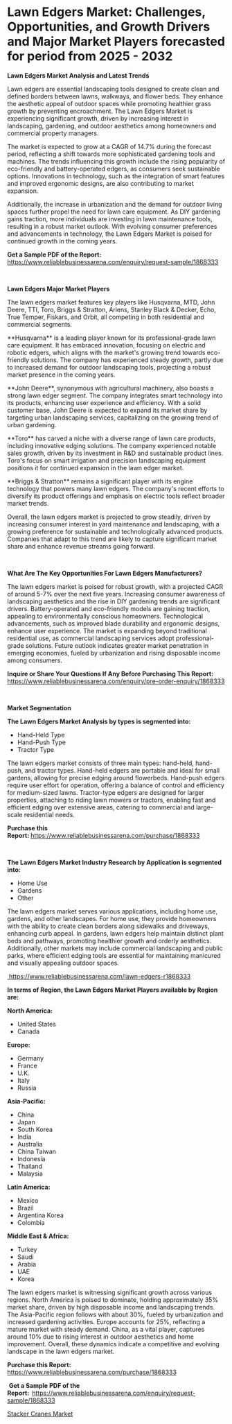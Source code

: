 <p><h1>Lawn Edgers Market: Challenges, Opportunities, and Growth Drivers and Major Market Players forecasted for period from 2025 - 2032</h1></p><p><strong>Lawn Edgers Market Analysis and Latest Trends</strong></p>
<p><p>Lawn edgers are essential landscaping tools designed to create clean and defined borders between lawns, walkways, and flower beds. They enhance the aesthetic appeal of outdoor spaces while promoting healthier grass growth by preventing encroachment. The Lawn Edgers Market is experiencing significant growth, driven by increasing interest in landscaping, gardening, and outdoor aesthetics among homeowners and commercial property managers.</p><p>The market is expected to grow at a CAGR of 14.7% during the forecast period, reflecting a shift towards more sophisticated gardening tools and machines. The trends influencing this growth include the rising popularity of eco-friendly and battery-operated edgers, as consumers seek sustainable options. Innovations in technology, such as the integration of smart features and improved ergonomic designs, are also contributing to market expansion.</p><p>Additionally, the increase in urbanization and the demand for outdoor living spaces further propel the need for lawn care equipment. As DIY gardening gains traction, more individuals are investing in lawn maintenance tools, resulting in a robust market outlook. With evolving consumer preferences and advancements in technology, the Lawn Edgers Market is poised for continued growth in the coming years.</p></p>
<p><strong>Get a Sample PDF of the Report:&nbsp;</strong> <a href="https://www.reliablebusinessarena.com/enquiry/request-sample/1868333?utm_campaign=2343&utm_medium=2&utm_source=Github&utm_content=ia&utm_term=19022025&utm_id=lawn-edgers">https://www.reliablebusinessarena.com/enquiry/request-sample/1868333</a></p>
<p>&nbsp;</p>
<p><strong>Lawn Edgers Major Market Players</strong></p>
<p><p>The lawn edgers market features key players like Husqvarna, MTD, John Deere, TTI, Toro, Briggs & Stratton, Ariens, Stanley Black & Decker, Echo, True Temper, Fiskars, and Orbit, all competing in both residential and commercial segments.</p><p>**Husqvarna** is a leading player known for its professional-grade lawn care equipment. It has embraced innovation, focusing on electric and robotic edgers, which aligns with the market's growing trend towards eco-friendly solutions. The company has experienced steady growth, partly due to increased demand for outdoor landscaping tools, projecting a robust market presence in the coming years.</p><p>**John Deere**, synonymous with agricultural machinery, also boasts a strong lawn edger segment. The company integrates smart technology into its products, enhancing user experience and efficiency. With a solid customer base, John Deere is expected to expand its market share by targeting urban landscaping services, capitalizing on the growing trend of urban gardening.</p><p>**Toro** has carved a niche with a diverse range of lawn care products, including innovative edging solutions. The company experienced notable sales growth, driven by its investment in R&D and sustainable product lines. Toro's focus on smart irrigation and precision landscaping equipment positions it for continued expansion in the lawn edger market.</p><p>**Briggs & Stratton** remains a significant player with its engine technology that powers many lawn edgers. The company's recent efforts to diversify its product offerings and emphasis on electric tools reflect broader market trends. </p><p>Overall, the lawn edgers market is projected to grow steadily, driven by increasing consumer interest in yard maintenance and landscaping, with a growing preference for sustainable and technologically advanced products. Companies that adapt to this trend are likely to capture significant market share and enhance revenue streams going forward.</p></p>
<p>&nbsp;</p>
<p><strong>What Are The Key Opportunities For Lawn Edgers Manufacturers?</strong></p>
<p><p>The lawn edgers market is poised for robust growth, with a projected CAGR of around 5-7% over the next five years. Increasing consumer awareness of landscaping aesthetics and the rise in DIY gardening trends are significant drivers. Battery-operated and eco-friendly models are gaining traction, appealing to environmentally conscious homeowners. Technological advancements, such as improved blade durability and ergonomic designs, enhance user experience. The market is expanding beyond traditional residential use, as commercial landscaping services adopt professional-grade solutions. Future outlook indicates greater market penetration in emerging economies, fueled by urbanization and rising disposable income among consumers.</p></p>
<p><strong>Inquire or Share Your Questions If Any Before Purchasing This Report:</strong> <a href="https://www.reliablebusinessarena.com/enquiry/pre-order-enquiry/1868333?utm_campaign=2343&utm_medium=2&utm_source=Github&utm_content=ia&utm_term=19022025&utm_id=lawn-edgers">https://www.reliablebusinessarena.com/enquiry/pre-order-enquiry/1868333</a></p>
<p>&nbsp;</p>
<p><strong>Market Segmentation</strong></p>
<p><strong>The Lawn Edgers Market Analysis by types is segmented into:</strong></p>
<p><ul><li>Hand-Held Type</li><li>Hand-Push Type</li><li>Tractor Type</li></ul></p>
<p><p>The lawn edgers market consists of three main types: hand-held, hand-push, and tractor types. Hand-held edgers are portable and ideal for small gardens, allowing for precise edging around flowerbeds. Hand-push edgers require user effort for operation, offering a balance of control and efficiency for medium-sized lawns. Tractor-type edgers are designed for larger properties, attaching to riding lawn mowers or tractors, enabling fast and efficient edging over extensive areas, catering to commercial and large-scale residential needs.</p></p>
<p><strong>Purchase this Report:&nbsp;</strong><a href="https://www.reliablebusinessarena.com/purchase/1868333?utm_campaign=2343&utm_medium=2&utm_source=Github&utm_content=ia&utm_term=19022025&utm_id=lawn-edgers">https://www.reliablebusinessarena.com/purchase/1868333</a></p>
<p>&nbsp;</p>
<p><strong>The Lawn Edgers Market Industry Research by Application is segmented into:</strong></p>
<p><ul><li>Home Use</li><li>Gardens</li><li>Other</li></ul></p>
<p><p>The lawn edgers market serves various applications, including home use, gardens, and other landscapes. For home use, they provide homeowners with the ability to create clean borders along sidewalks and driveways, enhancing curb appeal. In gardens, lawn edgers help maintain distinct plant beds and pathways, promoting healthier growth and orderly aesthetics. Additionally, other markets may include commercial landscaping and public parks, where efficient edging tools are essential for maintaining manicured and visually appealing outdoor spaces.</p></p>
<p><a href="https://www.reliablebusinessarena.com/lawn-edgers-r1868333?utm_campaign=2343&utm_medium=2&utm_source=Github&utm_content=ia&utm_term=19022025&utm_id=lawn-edgers">&nbsp;https://www.reliablebusinessarena.com/lawn-edgers-r1868333</a></p>
<p><strong>In terms of Region, the Lawn Edgers Market Players available by Region are:</strong></p>
<p>
    <p> <strong> North America: </strong>
        <ul>
            <li>United States</li>
            <li>Canada</li>
        </ul>
        </p> 
    <p> <strong> Europe: </strong>
        <ul>
            <li>Germany</li>
            <li>France</li>
            <li>U.K.</li>
            <li>Italy</li>
            <li>Russia</li>
        </ul>
        </p> 
    <p> <strong> Asia-Pacific: </strong>
        <ul>
            <li>China</li>
            <li>Japan</li>
            <li>South Korea</li>
            <li>India</li>
            <li>Australia</li>
            <li>China Taiwan</li>
            <li>Indonesia</li>
            <li>Thailand</li>
            <li>Malaysia</li>
        </ul>
        </p> 
    <p> <strong> Latin America: </strong>
        <ul>
            <li>Mexico</li>
            <li>Brazil</li>
            <li>Argentina Korea</li>
            <li>Colombia</li>
        </ul>
        </p> 
    <p> <strong> Middle East & Africa: </strong>
        <ul>
            <li>Turkey</li>
            <li>Saudi</li>
            <li>Arabia</li>
            <li>UAE</li>
            <li>Korea</li>
        </ul>
    </p>
    </p>
<p><p>The lawn edgers market is witnessing significant growth across various regions. North America is poised to dominate, holding approximately 35% market share, driven by high disposable income and landscaping trends. The Asia-Pacific region follows with about 30%, fueled by urbanization and increased gardening activities. Europe accounts for 25%, reflecting a mature market with steady demand. China, as a vital player, captures around 10% due to rising interest in outdoor aesthetics and home improvement. Overall, these dynamics indicate a competitive and evolving landscape in the lawn edgers market.</p></p>
<p><strong>Purchase this Report: </strong><a href="https://www.reliablebusinessarena.com/purchase/1868333?utm_campaign=2343&utm_medium=2&utm_source=Github&utm_content=ia&utm_term=19022025&utm_id=lawn-edgers">https://www.reliablebusinessarena.com/purchase/1868333</a></p>
<p>&nbsp;<strong>Get a Sample PDF of the Report:&nbsp;&nbsp;</strong><a href="https://www.reliablebusinessarena.com/enquiry/request-sample/1868333?utm_campaign=2343&utm_medium=2&utm_source=Github&utm_content=ia&utm_term=19022025&utm_id=lawn-edgers">https://www.reliablebusinessarena.com/enquiry/request-sample/1868333</a></p>
<p><strong></strong></p>
<p><p><a href="https://github.com/cheryjhonson/Market-Research-Report-List-1/blob/main/stacker-cranes-market.md?utm_campaign=2343&utm_medium=2&utm_source=Github&utm_content=ia&utm_term=19022025&utm_id=lawn-edgers">Stacker Cranes Market</a></p></p>